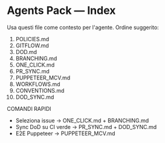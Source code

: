 # Agents Pack — Index

Usa questi file come contesto per l'agente. Ordine suggerito:

1. POLICIES.md
2. GITFLOW.md
3. DOD.md
4. BRANCHING.md
5. ONE_CLICK.md
6. PR_SYNC.md
7. PUPPETEER_MCV.md
8. WORKFLOWS.md
9. CONVENTIONS.md
10. DOD_SYNC.md

COMANDI RAPIDI

- Seleziona issue → ONE_CLICK.md + BRANCHING.md
- Sync DoD su CI verde → PR_SYNC.md + DOD_SYNC.md
- E2E Puppeteer → PUPPETEER_MCV.md
